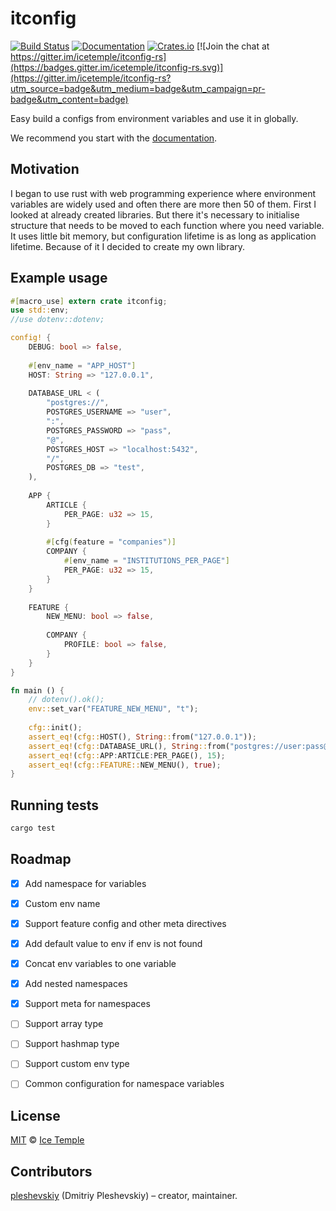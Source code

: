 # itconfig
[![Build Status](https://travis-ci.org/icetemple/itconfig-rs.svg?branch=master)](https://travis-ci.org/icetemple/itconfig-rs)
[![Documentation](https://docs.rs/itconfig/badge.svg)](https://docs.rs/itconfig)
[![Crates.io](https://img.shields.io/badge/crates.io-v0.7.1-orange.svg?longCache=true)](https://crates.io/crates/itconfig) 
[![Join the chat at https://gitter.im/icetemple/itconfig-rs](https://badges.gitter.im/icetemple/itconfig-rs.svg)](https://gitter.im/icetemple/itconfig-rs?utm_source=badge&utm_medium=badge&utm_campaign=pr-badge&utm_content=badge)

Easy build a configs from environment variables and use it in globally.

We recommend you start with the [documentation].


## Motivation

I began to use rust with web programming experience where environment variables are widely used 
and often there are more then 50 of them. First I looked at already created libraries. 
But there it's necessary to initialise structure that needs to be moved to each function 
where you need variable. It uses little bit memory, but configuration lifetime is as long 
as application lifetime. Because of it I decided to create my own library.


## Example usage

```rust
#[macro_use] extern crate itconfig;
use std::env;
//use dotenv::dotenv;

config! {
    DEBUG: bool => false,
    
    #[env_name = "APP_HOST"]
    HOST: String => "127.0.0.1",
    
    DATABASE_URL < (
        "postgres://",
        POSTGRES_USERNAME => "user",
        ":",
        POSTGRES_PASSWORD => "pass",
        "@",
        POSTGRES_HOST => "localhost:5432",
        "/",
        POSTGRES_DB => "test",
    ),
    
    APP {
        ARTICLE {
            PER_PAGE: u32 => 15,
        }
        
        #[cfg(feature = "companies")]
        COMPANY {
            #[env_name = "INSTITUTIONS_PER_PAGE"]
            PER_PAGE: u32 => 15,
        }
    }
    
    FEATURE {
        NEW_MENU: bool => false,
    
        COMPANY {
            PROFILE: bool => false,
        }
    }
}

fn main () {
    // dotenv().ok();
    env::set_var("FEATURE_NEW_MENU", "t");
    
    cfg::init();
    assert_eq!(cfg::HOST(), String::from("127.0.0.1"));
    assert_eq!(cfg::DATABASE_URL(), String::from("postgres://user:pass@localhost:5432/test"));
    assert_eq!(cfg::APP:ARTICLE:PER_PAGE(), 15);
    assert_eq!(cfg::FEATURE::NEW_MENU(), true);
}
```

## Running tests

```bash
cargo test
```


## Roadmap

* [x] Add namespace for variables
* [x] Custom env name
* [x] Support feature config and other meta directives
* [x] Add default value to env if env is not found
* [x] Concat env variables to one variable
* [x] Add nested namespaces
* [x] Support meta for namespaces
* [ ] Support array type
* [ ] Support hashmap type
* [ ] Support custom env type
* [ ] Common configuration for namespace variables


## License

[MIT] © [Ice Temple](https://github.com/icetemple)


## Contributors

[pleshevskiy](https://github.com/pleshevskiy) (Dmitriy Pleshevskiy) – creator, maintainer.


[documentation]: https://docs.rs/itconfig
[MIT]: https://github.com/icetemple/itconfig-rs/blob/master/LICENSE
